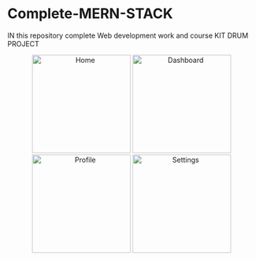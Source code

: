 # Complete-MERN-STACK
IN this repository complete Web development work and course
KIT DRUM PROJECT
<p align="center">
  <img src="![Screenshot 2025-08-20 151328]
" alt="Home" width="200"/>
  <img src="![Screenshot 2025-08-20 151405](https://github.com/user-attachments/assets/38518b25-9524-4b60-9f64-fb5edaee05d8)
" alt="Dashboard" width="200"/>
  <img src="![Screenshot 2025-08-20 151419](https://github.com/user-attachments/assets/0a824801-155d-42e2-ba19-5f1a0c4e0c85)
" alt="Profile" width="200"/>
  <img src="![Screenshot 2025-08-20 151430](https://github.com/user-attachments/assets/a288c7b3-de79-4012-9984-fcfdbd20b9f5)
" alt="Settings" width="200"/>
</p>
